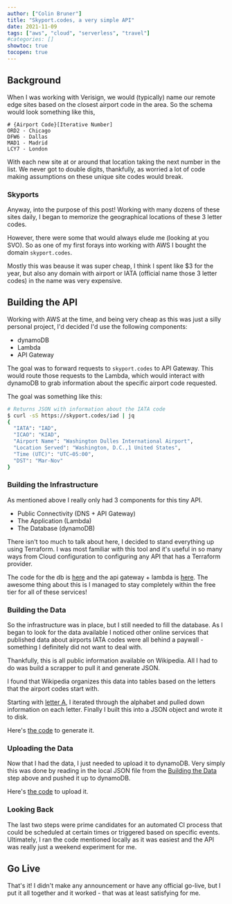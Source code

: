 ```yaml
---
author: ["Colin Bruner"]
title: "Skyport.codes, a very simple API"
date: 2021-11-09
tags: ["aws", "cloud", "serverless", "travel"]
#categories: []
showtoc: true
tocopen: true
---
```


## Background

When I was working with Verisign, we would (typically) name our remote edge sites based on the closest airport code in the area. So the schema would look something like this,

```
# {Airport Code}[Iterative Number]
ORD2 - Chicago
DFW6 - Dallas
MAD1 - Madrid
LCY7 - London
```

With each new site at or around that location taking the next number in the list. We never got to double digits, thankfully, as worried a lot of code making assumptions on these unique site codes would break.

### Skyports

Anyway, into the purpose of this post! Working with many dozens of these sites daily, I began to memorize the geographical locations of these 3 letter codes.

However, there were some that would always elude me (looking at you SVO). So as one of my first forays into working with AWS I bought the domain `skyport.codes`.

Mostly this was beause it was super cheap, I think I spent like $3 for the year, but also any domain with airport or IATA (official name those 3 letter codes) in the name was very expensive.

## Building the API

Working with AWS at the time, and being very cheap as this was just a silly personal project, I'd decided I'd use the following components:

- dynamoDB
- Lambda
- API Gateway

The goal was to forward requests to `skyport.codes` to API Gateway. This would route those requests to the Lambda, which would interact with dynamoDB to grab information about the specific airport code requested.

The goal was something like this:

```bash
# Returns JSON with information about the IATA code
$ curl -sS https://skyport.codes/iad | jq
{
  "IATA": "IAD",
  "ICAO": "KIAD",
  "Airport Name": "Washington Dulles International Airport",
  "Location Served": "Washington, D.C.,1 United States",
  "Time (UTC)": "UTC−05:00",
  "DST": "Mar-Nov"
}
```

### Building the Infrastructure

As mentioned above I really only had 3 components for this tiny API.

- Public Connectivity (DNS + API Gateway)
- The Application (Lambda)
- The Database (dynamoDB)

There isn't too much to talk about here, I decided to stand everything up using Terraform. I was most familiar with this tool and it's useful in so many ways from Cloud configuration to configuring any API that has a Terraform provider.

The code for the db is [here][db] and the api gateway + lambda is [here][api]. The awesome thing about this is I managed to stay completely within the free tier for all of these services!

### Building the Data

So the infrastructure was in place, but I still needed to fill the database. As I began to look for the data available I noticed other online services that published data about airports IATA codes were all behind a paywall - something I definitely did not want to deal with.

Thankfully, this is all public information available on Wikipedia. All I had to do was build a scrapper to pull it and generate JSON.

I found that Wikipedia organizes this data into tables based on the letters that the airport codes start with.

Starting with [letter A][code_a], I iterated through the alphabet and pulled down information on each letter. Finally I built this into a JSON object and wrote it to disk.

Here's [the code][generate] to generate it.

### Uploading the Data

Now that I had the data, I just needed to upload it to dynamoDB. Very simply this was done by reading in the local JSON file from the [Building the Data](#building-the-data) step above and pushed it up to dynamoDB.

Here's [the code][upload] to upload it.

### Looking Back

The last two steps were prime candidates for an automated CI process that could be scheduled at certain times or triggered based on specific events. Ultimately, I ran the code mentioned locally as it was easiest and the API was really just a weekend experiment for me.

## Go Live

That's it! I didn't make any announcement or have any official go-live, but I put it all together and it worked - that was at least satisfying for me.

[code_a]: https://en.wikipedia.org/wiki/List_of_airports_by_IATA_airport_code:_A
[generate]: https://github.com/colinbruner/skyport.codes/tree/main/data/generate
[upload]: https://github.com/colinbruner/skyport.codes/tree/main/data/upload
[db]: https://github.com/colinbruner/skyport.codes/tree/main/infra/db
[api]: https://github.com/colinbruner/skyport.codes/tree/main/infra/api
